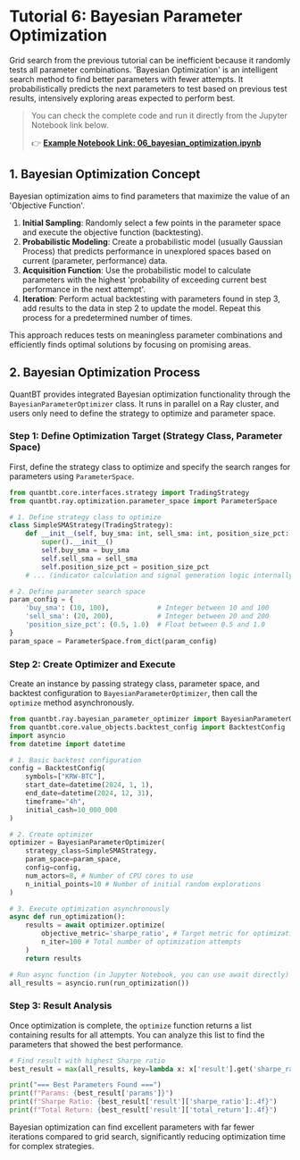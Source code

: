 # Tutorial 6: Bayesian Parameter Optimization

Grid search from the previous tutorial can be inefficient because it randomly tests all parameter combinations. 'Bayesian Optimization' is an intelligent search method to find better parameters with fewer attempts. It probabilistically predicts the next parameters to test based on previous test results, intensively exploring areas expected to perform best.

> You can check the complete code and run it directly from the Jupyter Notebook link below.
>
> 👉 **[Example Notebook Link: 06_bayesian_optimization.ipynb](../examples/06_bayesian_optimization.ipynb)**

## 1. Bayesian Optimization Concept

Bayesian optimization aims to find parameters that maximize the value of an 'Objective Function'.
1.  **Initial Sampling**: Randomly select a few points in the parameter space and execute the objective function (backtesting).
2.  **Probabilistic Modeling**: Create a probabilistic model (usually Gaussian Process) that predicts performance in unexplored spaces based on current (parameter, performance) data.
3.  **Acquisition Function**: Use the probabilistic model to calculate parameters with the highest 'probability of exceeding current best performance in the next attempt'.
4.  **Iteration**: Perform actual backtesting with parameters found in step 3, add results to the data in step 2 to update the model. Repeat this process for a predetermined number of times.

This approach reduces tests on meaningless parameter combinations and efficiently finds optimal solutions by focusing on promising areas.

## 2. Bayesian Optimization Process

QuantBT provides integrated Bayesian optimization functionality through the `BayesianParameterOptimizer` class. It runs in parallel on a Ray cluster, and users only need to define the strategy to optimize and parameter space.

### Step 1: Define Optimization Target (Strategy Class, Parameter Space)

First, define the strategy class to optimize and specify the search ranges for parameters using `ParameterSpace`.

```python
from quantbt.core.interfaces.strategy import TradingStrategy
from quantbt.ray.optimization.parameter_space import ParameterSpace

# 1. Define strategy class to optimize
class SimpleSMAStrategy(TradingStrategy):
    def __init__(self, buy_sma: int, sell_sma: int, position_size_pct: float):
        super().__init__()
        self.buy_sma = buy_sma
        self.sell_sma = sell_sma
        self.position_size_pct = position_size_pct
    # ... (indicator calculation and signal generation logic internally identical) ...

# 2. Define parameter search space
param_config = {
    'buy_sma': (10, 100),            # Integer between 10 and 100
    'sell_sma': (20, 200),           # Integer between 20 and 200
    'position_size_pct': (0.5, 1.0)  # Float between 0.5 and 1.0
}
param_space = ParameterSpace.from_dict(param_config)
```

### Step 2: Create Optimizer and Execute

Create an instance by passing strategy class, parameter space, and backtest configuration to `BayesianParameterOptimizer`, then call the `optimize` method asynchronously.

```python
from quantbt.ray.bayesian_parameter_optimizer import BayesianParameterOptimizer
from quantbt.core.value_objects.backtest_config import BacktestConfig
import asyncio
from datetime import datetime

# 1. Basic backtest configuration
config = BacktestConfig(
    symbols=["KRW-BTC"],
    start_date=datetime(2024, 1, 1),
    end_date=datetime(2024, 12, 31),
    timeframe="4h",
    initial_cash=10_000_000
)

# 2. Create optimizer
optimizer = BayesianParameterOptimizer(
    strategy_class=SimpleSMAStrategy,
    param_space=param_space,
    config=config,
    num_actors=8, # Number of CPU cores to use
    n_initial_points=10 # Number of initial random explorations
)

# 3. Execute optimization asynchronously
async def run_optimization():
    results = await optimizer.optimize(
        objective_metric='sharpe_ratio', # Target metric for optimization
        n_iter=100 # Total number of optimization attempts
    )
    return results

# Run async function (in Jupyter Notebook, you can use await directly)
all_results = asyncio.run(run_optimization())
```

### Step 3: Result Analysis

Once optimization is complete, the `optimize` function returns a list containing results for all attempts. You can analyze this list to find the parameters that showed the best performance.

```python
# Find result with highest Sharpe ratio
best_result = max(all_results, key=lambda x: x['result'].get('sharpe_ratio', -999))

print("=== Best Parameters Found ===")
print(f"Params: {best_result['params']}")
print(f"Sharpe Ratio: {best_result['result']['sharpe_ratio']:.4f}")
print(f"Total Return: {best_result['result']['total_return']:.4f}")
```

Bayesian optimization can find excellent parameters with far fewer iterations compared to grid search, significantly reducing optimization time for complex strategies. 